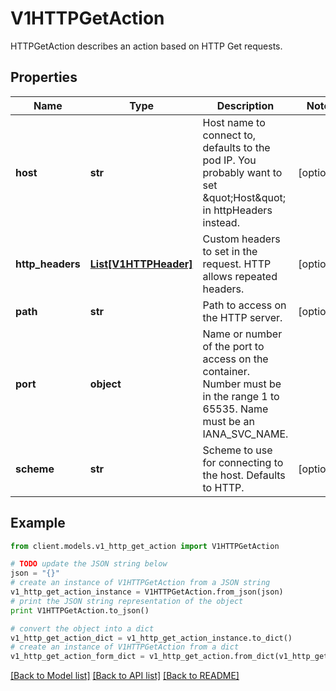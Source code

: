 # V1HTTPGetAction

HTTPGetAction describes an action based on HTTP Get requests.

## Properties
Name | Type | Description | Notes
------------ | ------------- | ------------- | -------------
**host** | **str** | Host name to connect to, defaults to the pod IP. You probably want to set \&quot;Host\&quot; in httpHeaders instead. | [optional] 
**http_headers** | [**List[V1HTTPHeader]**](V1HTTPHeader.md) | Custom headers to set in the request. HTTP allows repeated headers. | [optional] 
**path** | **str** | Path to access on the HTTP server. | [optional] 
**port** | **object** | Name or number of the port to access on the container. Number must be in the range 1 to 65535. Name must be an IANA_SVC_NAME. | 
**scheme** | **str** | Scheme to use for connecting to the host. Defaults to HTTP. | [optional] 

## Example

```python
from client.models.v1_http_get_action import V1HTTPGetAction

# TODO update the JSON string below
json = "{}"
# create an instance of V1HTTPGetAction from a JSON string
v1_http_get_action_instance = V1HTTPGetAction.from_json(json)
# print the JSON string representation of the object
print V1HTTPGetAction.to_json()

# convert the object into a dict
v1_http_get_action_dict = v1_http_get_action_instance.to_dict()
# create an instance of V1HTTPGetAction from a dict
v1_http_get_action_form_dict = v1_http_get_action.from_dict(v1_http_get_action_dict)
```
[[Back to Model list]](../README.md#documentation-for-models) [[Back to API list]](../README.md#documentation-for-api-endpoints) [[Back to README]](../README.md)


